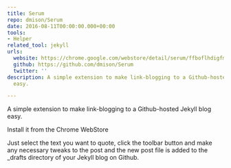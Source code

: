 ```yaml
---
title: Serum
repo: dmison/Serum
date: 2016-08-11T00:00:00.000+00:00
tools:
- Helper
related_tool: jekyll
urls:
  website: https://chrome.google.com/webstore/detail/serum/ffboflhdigfmnnokjjcmfipgehggjhlj
  github: https://github.com/dmison/Serum
  twitter: ''
description: A simple extension to make link-blogging to a Github-hosted Jekyll blog
  easy.

---
```

A simple extension to make link-blogging to a Github-hosted Jekyll blog easy.

Install it from the Chrome WebStore

Just select the text you want to quote, click the toolbar button and make any necessary tweaks to the post and the new post file is added to the _drafts directory of your Jekyll blog on Github.